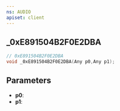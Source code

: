 ```yaml
---
ns: AUDIO
apiset: client
---
```

## _0xE891504B2F0E2DBA

```c
// 0xE891504B2F0E2DBA
void _0xE891504B2F0E2DBA(Any p0,Any p1);
```


## Parameters
* **p0**:
* **p1**:




